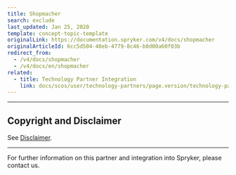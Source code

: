 ```yaml
---
title: Shopmacher
search: exclude
last_updated: Jan 25, 2020
template: concept-topic-template
originalLink: https://documentation.spryker.com/v4/docs/shopmacher
originalArticleId: 6cc5d504-40eb-4779-8c46-b0d00a60f03b
redirect_from:
  - /v4/docs/shopmacher
  - /v4/docs/en/shopmacher
related:
  - title: Technology Partner Integration
    link: docs/scos/user/technology-partners/page.version/technology-partners.html
---
```


---

## Copyright and Disclaimer

See [Disclaimer](https://github.com/spryker/spryker-documentation).

---
For further information on this partner and integration into Spryker, please contact us.

<div class="hubspot-form js-hubspot-form" data-portal-id="2770802" data-form-id="163e11fb-e833-4638-86ae-a2ca4b929a41" id="hubspot-1"></div>

